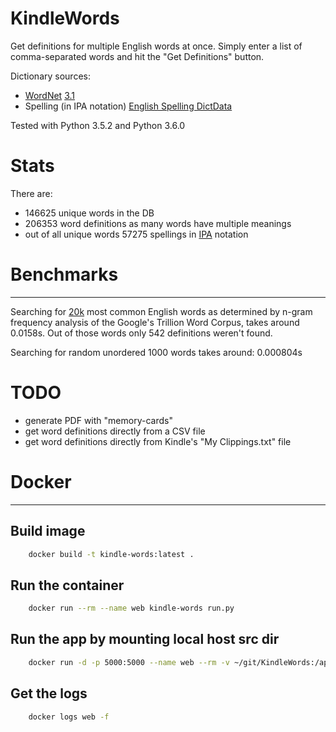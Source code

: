 KindleWords
===========

Get definitions for multiple English words at once.
Simply enter a list of comma-separated words and hit the "Get Definitions"
button.

Dictionary sources:
* [WordNet](https://wordnet.princeton.edu/wordnet/download/current-version/) [3.1](http://wordnetcode.princeton.edu/wn3.1.dict.tar.gz)
* Spelling (in IPA notation) [English Spelling DictData](https://play.google.com/store/apps/details?id=colordict.dictdata.cmuaes)

Tested with Python 3.5.2 and Python 3.6.0


# Stats

There are:

* 146625 unique words in the DB
* 206353 word definitions as many words have multiple meanings
* out of all unique words 57275 spellings in
    [IPA](https://en.wikipedia.org/wiki/International_Phonetic_Alphabet)
    notation 

# Benchmarks
------------

Searching for [20k](https://github.com/first20hours/google-10000-english/blob/master/20k.txt)
 most common English words as determined by n-gram frequency analysis of the 
Google's Trillion Word Corpus, takes around 0.0158s.
Out of those words only 542 definitions weren't found.

Searching for random unordered 1000 words takes around: 0.000804s


# TODO

* generate PDF with "memory-cards"
* get word definitions directly from a CSV file
* get word definitions directly from Kindle's "My Clippings.txt" file



# Docker
--------

## Build image

```bash
    docker build -t kindle-words:latest .
```

## Run the container

```bash
    docker run --rm --name web kindle-words run.py
```

## Run the app by mounting local host src dir
```bash
    docker run -d -p 5000:5000 --name web --rm -v ~/git/KindleWords:/app kindle-words /app/run.py
```

## Get the logs

```bash
    docker logs web -f
```

